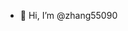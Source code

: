 - 👋 Hi, I’m @zhang55090

<!---
zhang55090/zhang55090 is a ✨ special ✨ repository because its `README.md` (this file) appears on your GitHub profile.
You can click the Preview link to take a look at your changes.
--->
